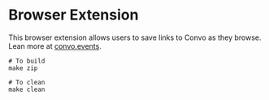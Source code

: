 # Browser Extension

This browser extension allows users to save links to Convo as they browse. Lean more at [convo.events](https://convo.events).

```
# To build
make zip

# To clean
make clean
```
